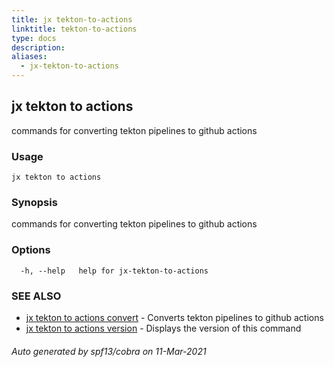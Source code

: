```yaml
---
title: jx tekton-to-actions
linktitle: tekton-to-actions
type: docs
description: 
aliases:
  - jx-tekton-to-actions
---
```


## jx tekton to actions

commands for converting tekton pipelines to github actions

### Usage

```
jx tekton to actions
```

### Synopsis

commands for converting tekton pipelines to github actions

### Options

```
  -h, --help   help for jx-tekton-to-actions
```

### SEE ALSO

* [jx tekton to actions convert](jx-tekton-to-actions_convert)	 - Converts tekton pipelines to github actions
* [jx tekton to actions version](jx-tekton-to-actions_version)	 - Displays the version of this command

###### Auto generated by spf13/cobra on 11-Mar-2021
